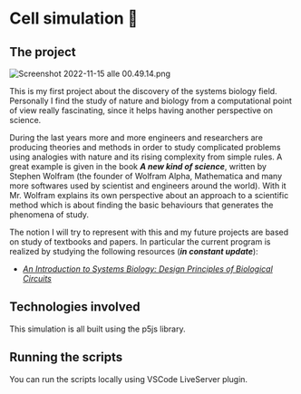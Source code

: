 # Cell simulation 🧫

## The project
![Screenshot 2022-11-15 alle 00.49.14.png](https://s3-us-west-2.amazonaws.com/secure.notion-static.com/dc9838d6-9e72-42ce-ab35-8a102b379975/Screenshot_2022-11-15_alle_00.49.14.png)

This is my first project about the discovery of the systems biology field. Personally I find the study of nature and biology from a computational point of view really fascinating, since it helps having another perspective on science.

During the last years more and more engineers and researchers are producing theories and methods in order to study complicated problems using analogies with nature and its rising complexity from simple rules. A great example is given in the book *******A new kind of science*******, written by Stephen Wolfram (the founder of Wolfram Alpha, Mathematica and many more softwares used by scientist and engineers around the world). With it Mr. Wolfram explains its own perspective about an approach to a scientific method which is about finding the basic behaviours that generates the phenomena of study.

The notion I will try to represent with this and my future projects are based on study of textbooks and papers. In particular the current program is realized by studying the following resources (*******************in constant update*******************):

- *[An Introduction to Systems Biology: Design Principles of Biological Circuits](https://www.taylorfrancis.com/books/mono/10.1201/9780429283321/introduction-systems-biology-uri-alon)*

## Technologies involved

This simulation is all built using the p5js library.

## Running the scripts

You can run the scripts locally using VSCode LiveServer plugin.